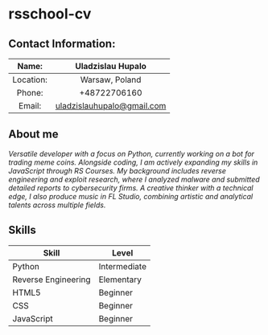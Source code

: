 # rsschool-cv
## Contact Information:

|   Name:   |     Uladzislau Hupalo      |
| :-------: | :------------------------: |
| Location: |       Warsaw, Poland       |
|  Phone:   |        +48722706160        |
|  Email:   | uladzislauhupalo@gmail.com |
## About me
*Versatile developer with a focus on Python, currently working on a bot for trading meme coins. Alongside coding, I am actively expanding my skills in JavaScript through RS Courses. My background includes reverse engineering and exploit research, where I analyzed malware and submitted detailed reports to cybersecurity firms. A creative thinker with a technical edge, I also produce music in FL Studio, combining artistic and analytical talents across multiple fields.*
## Skills

| Skill               | Level        |
| ------------------- | ------------ |
| Python              | Intermediate |
| Reverse Engineering | Elementary   |
| HTML5               | Beginner     |
| CSS                 | Beginner     |
| JavaScript          | Beginner     |

